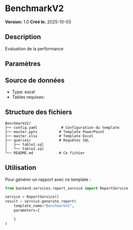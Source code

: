 # BenchmarkV2

**Version:** 1.0
**Créé le:** 2025-10-03

## Description

Evaluation de la performance

## Paramètres



## Source de données

- Type: excel
- Tables requises: 

## Structure des fichiers

```
BenchmarkV2/
├── config.yaml           # Configuration du template
├── master.pptx          # Template PowerPoint
├── master.xlsx          # Template Excel
├── queries/             # Requêtes SQL
│   ├── table1.sql
│   └── table2.sql
└── README.md            # Ce fichier
```

## Utilisation

Pour générer un rapport avec ce template :

```python
from backend.services.report_service import ReportService

service = ReportService()
result = service.generate_report(
    template_name="BenchmarkV2",
    parameters={

    }
)
```